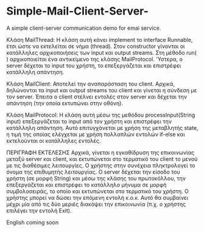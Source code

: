 # Simple-Mail-Client-Server-
A simple client-server communication demo for emai service. 

Κλάση MailThread:
Η κλάση αυτή κάνει implement το interface Runnable, έτσι ώστε να εκτελείται
σε νήμα (thread). Στον constructor γίνονται οι κατάλληλες αρχικοποιήσεις των
input και output streams. Στη μέθοδο run( ) αρχικοποιείται ένα αντικείμενο της
κλάσης MailProtocol. 'Υστερα, ο server δέχεται το input του χρήστη, το
επεξεργάζεται και επιστρέφει κατάλληλη απάντηση.

Κλάση MailClient:
Αποτελεί την αναπαράσταση του client. Αρχικά, δηλώνονται τα input και
output streams του client και γίνεται η σύνδεση με τον server. Έπειτα ο client
στέλνει εντολές στον server και δέχεται την απάντηση (την οποία εκτυπώνει
στην οθόνη).

Κλάση MailProtocol:
Η κλάση αυτή μέσω της μεθόδου processInput(String input) επεξεργάζεται το
input από τον χρήστη και επιστρέφει την κατάλληλη απάντηση. Αυτό
επιτυγχάνεται με χρήση της μεταβλητής state, η τιμή της οποίας ελέγχεται με
χρήση πολλαπλών εντολών if-else και εκτελούνται οι κατάλληλες εντολές.

ΠΕΡΙΓΡΑΦΗ ΕΚΤΕΛΕΣΗΣ
Αρχικά, γίνεται η εγκαθίδρυση της επικοινωνίας μεταξύ server και client, και
εκτυπώνεται στο τερματικό του client το μενού με τις διαθέσιμες λειτουργίες.
Ο χρήστης στην συνέχεια πληκτρολογεί το όνομα της επιθυμητής λειτουργίας.
Ο server δέχεται την είσοδο του χρήστη (σε μορφή String) και μέσω της
κλάσης του πρωτοκόλλου, την επεξεργάζεται και επιστρέφει το κατάλληλο
μήνυμα σε μορφή συμβολοσειράς, το οποίο και εκτυπώνεται στο τερματικό του
χρήστη. Ο χρήστης μπορεί να δώσει την επόμενη εντολή κ.ο.κ. Αυτό θα
συμβαίνει μέχρι μία από τις δύο μεριές διακόψει την επικοινωνία (π.χ. ο
χρήστης επιλέγει την εντολή Exit).

English coming soon
